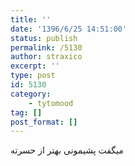 ```yaml
---
title: ''
date: '1396/6/25 14:51:00'
status: publish
permalink: /5130
author: straxico
excerpt: ''
type: post
id: 5130
category:
    - tytomood
tag: []
post_format: []
---
```

میگفت پشیمونی بهتر از حسرته